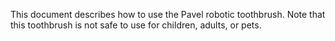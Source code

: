 This document describes how to use the Pavel robotic toothbrush.
Note that this toothbrush is not safe to use for children, adults, or pets.
